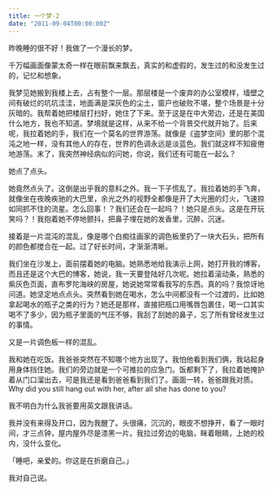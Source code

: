 ```yaml
---
title: 一个梦-2
date: "2011-09-04T00:00:00Z"
---
```


昨晚睡的很不好！我做了一个漫长的梦。

千万幅画面像蒙太奇一样在眼前飘来飘去，真实的和虚假的，发生过的和没发生过的，记忆和想象。

我梦见她搬到我楼上去，占有整个一层。那层楼是一个废弃的办公室模样，墙壁之间有破烂的坑坑洼洼，地面满是深灰色的尘土，窗户也破败不堪，整个场景是十分灰暗的。我帮着她把楼层打扫好，她住了下来。至于这是在中大旁边，还是在美国什么地方，我也不知道。梦境就是这样，从来不给一个背景交代就开始了。后来呢，我拉着她的手，我们在一个莫名的世界游荡。就像是《盗梦空间》里的那个混沌之地一样，没有其他人的存在，世界的色调永远是淡蓝色。我们就这样不知疲倦地游荡。末了，我突然神经病似的问她，你说，我们还有可能在一起么？

她点了点头。

她竟然点头了。这倒是出乎我的意料之外。我一下子慌乱了。我拉着她的手飞奔，就像坐在夜晚疾驰的大巴里，余光之外的视野全都像是开了大光圈的灯火，飞速掠如同抓不住的流星。怎么回事！？我们还会在一起吗？！她只是点头。这是在开玩笑吗？！我抱着她不停地颤抖，把鼻子埋在她的发香里，沉醉，沉迷。

接着是一片混沌的混乱，像是哪个白痴往画家的调色板里扔了一块大石头，把所有的颜色都搅合在一起。过了好长时间，才渐渐清晰。

我们坐在沙发上，面前摆着她的电脑。她熟悉地给我演示上网，她打开我的博客，而且还是这个大巴的博客，她说，我一天要登陆好几次呢。她拉着滚动条，熟悉的紫灰色页面，直布罗陀海峡的房屋，她说她常常看我写的东西。真的吗？我惊讶地问道。她坚定地点点头。突然看到她在喝水，怎么中间都没有一个过渡的，比如她拿起喝水的瓶子之类的行为？她还是那样，直接把瓶口用嘴唇包裹住，喝一口其实喝不了多少，因为瓶子里面的气压不够，我刮了刮她的鼻子，忘了所有曾经发生过的事情。

又是一片调色板一样的混乱。

我和她在吃饭。我爸爸突然在不知哪个地方出现了。我怕他看到我们俩，我站起身用身体挡住她。我们的旁边就是一个可推拉的应急门。饭都剩下了，我拉着她掩护着从门口溜出去，可是我还是看到爸爸看到我们了。画面一转，爸爸跟我对质。Why did you still hang out with her, after all she has done to you?

我不明白为什么我爸要用英文跟我讲话。

我并没有来得及开口，因为我醒了。头很痛，沉沉的，眼皮不想挣开，看了一眼时间，才三点钟，屋内屋外尽是漆黑一片。我拉过旁边的电脑，眯着眼睛，上她的校内，没什么变化。

「睡吧，亲爱的。你这是在折磨自己。」

我对自己说。
